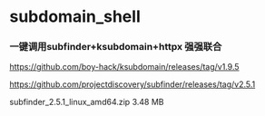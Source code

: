 # subdomain_shell

### 一键调用subfinder+ksubdomain+httpx 强强联合 



https://github.com/boy-hack/ksubdomain/releases/tag/v1.9.5

https://github.com/projectdiscovery/subfinder/releases/tag/v2.5.1

 subfinder_2.5.1_linux_amd64.zip 3.48 MB 


 
